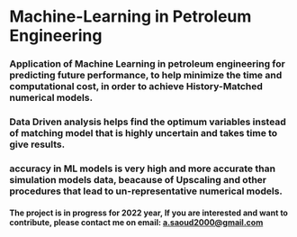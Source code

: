 # Machine-Learning in Petroleum Engineering
 
### Application of Machine Learning in petroleum engineering for predicting future performance, to help minimize the time and computational cost, in order to achieve History-Matched numerical models.

### Data Driven analysis helps find the optimum variables instead of matching model that is highly uncertain and takes time to give results.

### accuracy in ML models is very high and more accurate than simulation models data, beacause of Upscaling and other procedures that lead to un-representative numerical models.

#### The project is in progress for 2022 year, If you are interested and want to contribute, please contact me on email: a.saoud2000@gmail.com

